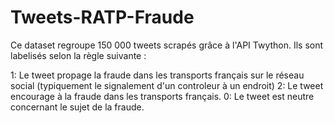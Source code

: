 # Tweets-RATP-Fraude

Ce dataset regroupe 150 000 tweets scrapés grâce à l'API Twython. Ils sont labelisés selon la règle suivante :

1: Le tweet propage la fraude dans les transports français sur le réseau social (typiquement le signalement d'un controleur à un endroit)
2: Le tweet encourage à la fraude dans les transports français.
0: Le tweet est neutre concernant le sujet de la fraude.
